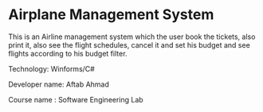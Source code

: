 # Airplane Management System
This is an Airline management system which the user book the tickets, also print it, also see the flight schedules, cancel it and set his budget and see flights according to his
budget filter.

Technology: Winforms/C#

Developer name: Aftab Ahmad

Course name : Software Engineering Lab
